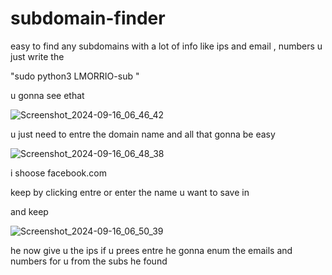 # subdomain-finder
easy to find any subdomains  with a lot of info like ips and email , numbers
u just write the 


"sudo python3  LMORRIO-sub "


u gonna see ethat 


![Screenshot_2024-09-16_06_46_42](https://github.com/user-attachments/assets/5f9f941c-fcd8-4b05-aabb-38815d89dc76)


u just need to entre the domain name and all that gonna be easy

![Screenshot_2024-09-16_06_48_38](https://github.com/user-attachments/assets/d6fb4556-762f-4572-a881-e587c4666d16)


i shoose facebook.com

keep by clicking entre or enter the name u want to save in 

and keep 

![Screenshot_2024-09-16_06_50_39](https://github.com/user-attachments/assets/48756505-0bd8-47ee-8def-27a91f325c3b)


   he now give u the ips if u prees entre he gonna enum the emails and numbers for u from the subs he found
